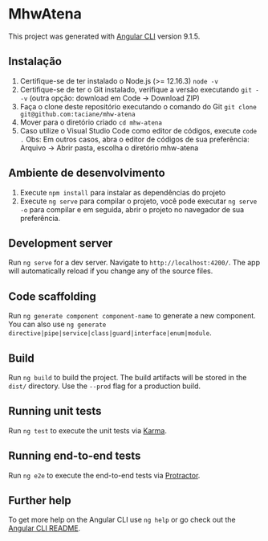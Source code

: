# MhwAtena

This project was generated with [Angular CLI](https://github.com/angular/angular-cli) version 9.1.5.

## Instalação
  1. Certifique-se de ter instalado o Node.js (>= 12.16.3) `node -v`
  2. Certifique-se de ter o Git instalado, verifique a versão executando `git --v`
     (outra opção: download em Code -> Download ZIP)
  3. Faça o clone deste repositório executando o comando do Git `git clone git@github.com:taciane/mhw-atena`
  4. Mover para o diretório criado `cd mhw-atena`
  5. Caso utilize o Visual Studio Code como editor de códigos, execute `code .`
     Obs: Em outros casos, abra o editor de códigos de sua preferência: Arquivo -> Abrir pasta, escolha o diretório mhw-atena

## Ambiente de desenvolvimento
  1. Execute `npm install` para instalar as dependências do projeto
  2. Execute `ng serve` para compilar o projeto, você pode executar `ng serve -o` para compilar e em seguida, abrir o projeto no navegador de sua preferência.

## Development server

Run `ng serve` for a dev server. Navigate to `http://localhost:4200/`. The app will automatically reload if you change any of the source files.

## Code scaffolding

Run `ng generate component component-name` to generate a new component. You can also use `ng generate directive|pipe|service|class|guard|interface|enum|module`.

## Build

Run `ng build` to build the project. The build artifacts will be stored in the `dist/` directory. Use the `--prod` flag for a production build.

## Running unit tests

Run `ng test` to execute the unit tests via [Karma](https://karma-runner.github.io).

## Running end-to-end tests

Run `ng e2e` to execute the end-to-end tests via [Protractor](http://www.protractortest.org/).

## Further help

To get more help on the Angular CLI use `ng help` or go check out the [Angular CLI README](https://github.com/angular/angular-cli/blob/master/README.md).
